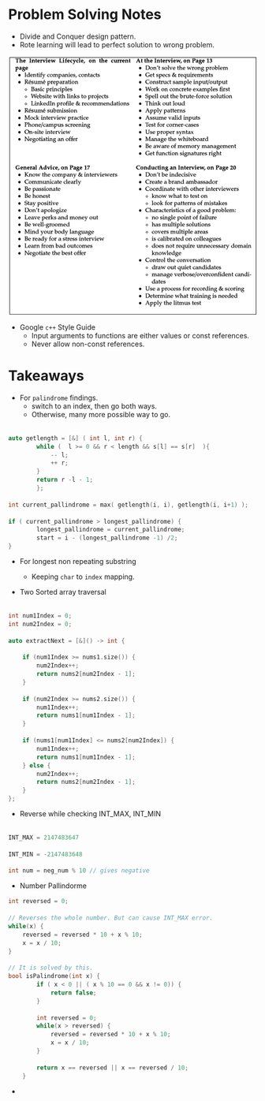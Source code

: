 # Problem Solving Notes

- Divide and Conquer design pattern.
- Rote learning will lead to perfect solution to wrong problem.

![](./Screen/Interview%20Guide.png)


- Google `c++` Style Guide
    - Input arguments to functions are either values or const references. 
    - Never allow non-const references.



# Takeaways

- For `palindrome` findings.
    - switch to an index, then go both ways.
    - Otherwise, many more possible way to go.

```c++

auto getlength = [&] ( int l, int r) {
        while (  l >= 0 && r < length && s[l] == s[r]  ){
            -- l;
            ++ r;
        }
        return r -l - 1;
        };

int current_pallindrome = max( getlength(i, i), getlength(i, i+1) );

if ( current_pallindrome > longest_pallindrome) {
        longest_pallindrome = current_pallindrome;
        start = i - (longest_pallindrome -1) /2;
}

```


- For longest non repeating substring
    - Keeping `char` to `index` mapping.

- Two Sorted array traversal

```c++

int num1Index = 0;
int num2Index = 0;

auto extractNext = [&]() -> int {
    
    if (num1Index >= nums1.size()) {
        num2Index++;
        return nums2[num2Index - 1];
    }
    
    if (num2Index >= nums2.size()) {
        num1Index++;
        return nums1[num1Index - 1];
    }
    
    if (nums1[num1Index] <= nums2[num2Index]) {
        num1Index++;
        return nums1[num1Index - 1];
    } else {
        num2Index++;
        return nums2[num2Index - 1];
    }
};
```

- Reverse while checking INT_MAX, INT_MIN

```c++

INT_MAX = 2147483647

INT_MIN = -2147483648

int num = neg_num % 10 // gives negative
```

- Number Pallindorme

```c++
int reversed = 0;

// Reverses the whole number. But can cause INT_MAX error.
while(x) {
    reversed = reversed * 10 + x % 10;
    x = x / 10;
}

// It is solved by this.
bool isPalindrome(int x) {
        if ( x < 0 || ( x % 10 == 0 && x != 0)) {
            return false;
        }

        int reversed = 0;
        while(x > reversed) {
            reversed = reversed * 10 + x % 10;
            x = x / 10;
        }
        
        return x == reversed || x == reversed / 10;
    }
```
- 


